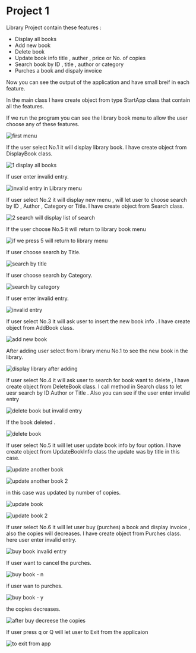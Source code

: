 # Project 1 
Library Project contain these features :

* Display all books 
* Add new book
* Delete book
* Update book info title , auther , price or No. of copies
* Search book by ID , title , author or category
* Purches a book and dispaly invoice

Now you can see the output of the application and have small breif in each feature.


In the main class I have create object from type StartApp class that contain all the features.

If we run the program you can see the library book menu to allow the user choose any of these features.

![first menu](https://github.com/rahafwmaq/Project-1/assets/86989761/40c02cda-ee2e-4d29-b6bb-55d711e16889)

If the user select No.1 it will display library book. I have create object from DisplayBook class.

![1  display all books](https://github.com/rahafwmaq/Project-1/assets/86989761/c31de423-5a14-41c6-afc3-c3001d6722ee)

If user enter invalid entry.

![invalid entry in Library menu](https://github.com/rahafwmaq/Project-1/assets/86989761/fe9a101f-f1a7-4a0d-9c22-3fbf8e73d3ef)


If user select No.2 it will display new menu , will let user to choose search by ID , Author , Category  or Title.
I have create object from Search class.

![2  search will display list of search ](https://github.com/rahafwmaq/Project-1/assets/86989761/d0860859-6640-4e76-81d4-cedd08bd7113)

If the user choose No.5 it will return to library book menu

![if we press 5 will return to library menu](https://github.com/rahafwmaq/Project-1/assets/86989761/fed6f1d4-4d87-4b49-bd3f-86c33070f3f1)


If user choose search by Title.

![search by title ](https://github.com/rahafwmaq/Project-1/assets/86989761/c9585279-4251-470a-9658-3d988d37591d)

If user choose search by Category.

![search by category](https://github.com/rahafwmaq/Project-1/assets/86989761/e2684291-e528-4321-b269-e59db275be9e)

If user enter invalid entry.

![invalid entry](https://github.com/rahafwmaq/Project-1/assets/86989761/5da3d8aa-237c-4547-9115-69c2d6848ff9)

If user select No.3 it will ask user to insert the new book info . I have create object from AddBook class. 

![add new book](https://github.com/rahafwmaq/Project-1/assets/86989761/c446db3d-9c66-4281-ac0c-ac39781f7298)

After adding user select from library menu No.1 to see the new book in the library.

![display library after adding ](https://github.com/rahafwmaq/Project-1/assets/86989761/f64371c8-a7af-4241-bd33-651afa2bd471)

If user select No.4 it will ask user to search for book want to delete , I have create object from DeleteBook class.
I call method in Search class to let uesr search by ID Author or Title . Also you can see if the user enter invalid entry

![delete book but invalid entry](https://github.com/rahafwmaq/Project-1/assets/86989761/770ca547-f7e9-4719-842f-8d3632e38740)

If the book deleted .

![delete book](https://github.com/rahafwmaq/Project-1/assets/86989761/19dfb83a-ca3b-4841-b657-7004be07990c)


If user select No.5 it will let user update book info by four option. I have create object from UpdateBookInfo class
the update was by title in this case.


![update another book](https://github.com/rahafwmaq/Project-1/assets/86989761/174ebc83-2c13-4878-b1cf-ae094a287eea)

![update another book 2](https://github.com/rahafwmaq/Project-1/assets/86989761/758a4a06-9fde-4fca-9fb9-9bf7e90970a1)



in this case was updated by number of copies.


![update book](https://github.com/rahafwmaq/Project-1/assets/86989761/984c928f-c685-495e-ab5f-dcdaa83cffca)

![update book 2](https://github.com/rahafwmaq/Project-1/assets/86989761/4b68ddb0-ed19-4ee7-9e23-26e635528cc9)



If user select No.6 it will let user buy (purches) a book and display invoice , also the copies will decreases.
I have create object from Purches class.
here user enter invalid entry.

![buy book invalid entry](https://github.com/rahafwmaq/Project-1/assets/86989761/87ef9fcd-666e-411d-93e9-93b44fa7a781)

If user want to cancel the purches.

![buy book - n](https://github.com/rahafwmaq/Project-1/assets/86989761/6f24c060-b05a-4be7-94a0-3e63d23cd569)

if user wan to purches.

![buy book - y](https://github.com/rahafwmaq/Project-1/assets/86989761/0e039df7-3a61-4cdb-8abd-fccf42abaa3f)

the copies decreases.

![after buy decreese the copies ](https://github.com/rahafwmaq/Project-1/assets/86989761/e4ca198a-3d0c-4e3e-84a0-08585476125e)


If user press q or Q will let user to Exit from the applicaion 

![to exit from app ](https://github.com/rahafwmaq/Project-1/assets/86989761/df29010b-b3f3-4f44-8e9b-dd83bcfe2788)





